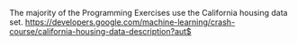 The majority of the Programming Exercises use the California housing data set.
https://developers.google.com/machine-learning/crash-course/california-housing-data-description?aut$

